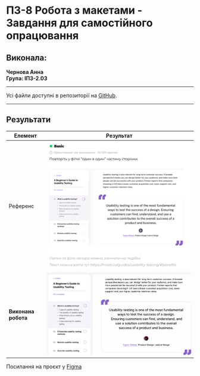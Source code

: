 # ПЗ-8 Робота з макетами - Завдання для самостійного опрацювання

## Виконала:

**Чернова Анна**  
**Група: ІПЗ-2.03**

---

Усі файли доступні в репозиторії на [GitHub](https://github.com/annforia/UI-UX).

---

## Результати

| Елемент             | Результат                 |
| ------------------- | ------------------------- |
| Референс            | ![Image1](image1.png)     |
| **Виконана робота** | **![Frame1](Frame1.png)** |

Посилання на проєкт у [Figma](https://www.figma.com/design/e3lRcHvR5ms5IIg3wcpJgB/UI-UX_8?node-id=1-16&t=8blqBakAhZAFb4Jj-1)



